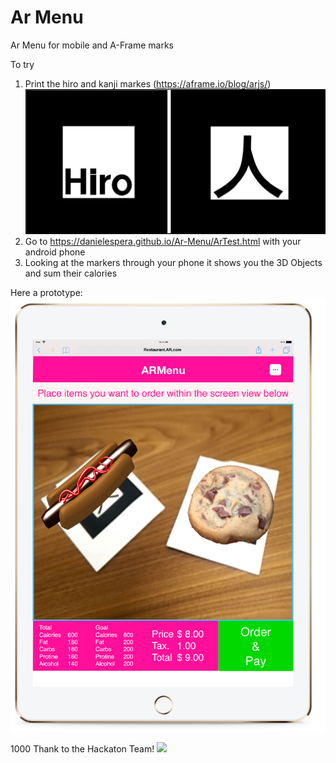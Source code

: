 # Ar Menu

Ar Menu for mobile and A-Frame marks

To try

1) Print the hiro and kanji markes (https://aframe.io/blog/arjs/)
![](images/Markers.png)
2) Go to https://danielespera.github.io/Ar-Menu/ArTest.html with your android phone
3) Looking at the markers through your phone it shows you the 3D Objects and sum their calories

Here a prototype:
 ![](images/ARMenu.png)

1000 Thank to the Hackaton Team!
 ![](images/ARTeam.png)
